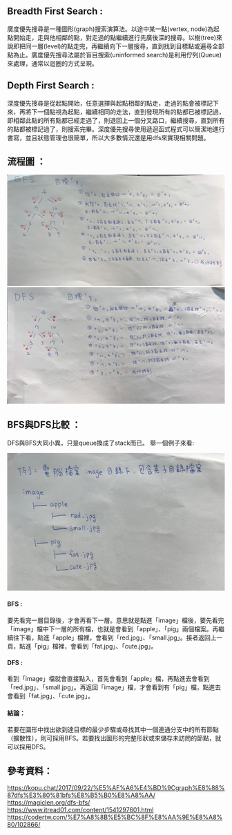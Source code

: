## Breadth First Search :
廣度優先搜尋是一種圖形(graph)搜索演算法。以途中某一點(vertex, node)為起點開始走，走與他相鄰的點，對走過的點繼續進行先廣後深的搜尋。以樹(tree)來說即把同一層(level)的點走完，再繼續向下一層搜尋，直到找到目標點或遍尋全部點為止。廣度優先搜尋法屬於盲目搜索(uninformed search)是利用佇列(Queue)來處理，通常以迴圈的方式呈現。

## Depth First Search :
深度優先搜尋是從起點開始，任意選擇與起點相鄰的點走，走過的點會被標記下來，再將下一個點視為起點，繼續相同的走法，直到發現所有的點都已被標記過，即相鄰此點的所有點都已經走過了，則退回上一個分叉路口，繼續搜尋，直到所有的點都被標記過了，則搜索完畢。深度優先搜尋使用遞迴函式程式可以簡潔地進行書寫，並且狀態管理也很簡單，所以大多數情況還是用dfs來實現相關問題。

## 流程圖 ：
![](/images/bfs.jpg)
![](/images/dfs.jpg)
## BFS與DFS比較 ：
DFS與BFS大同小異，只是queue換成了stack而已。
舉一個例子來看:

![](/images/example.jpg)

#### BFS : 
要先看完一層目錄後，才會再看下一層。意思就是點進「image」檔後，要先看完「image」檔中下一層的所有檔，也就是會看到「apple」、「pig」兩個檔案。再繼續往下看，點進「apple」檔裡，會看到「red.jpg」、「small.jpg」。接者返回上一頁，點進「pig」檔裡，會看到「fat.jpg」、「cute.jpg」。

#### DFS :
看到「image」檔就會直接點入，首先會看到「apple」檔，再點進去會看到「red.jpg」、「small.jpg」。再返回「image」檔，才會看到有「pig」檔，點進去會看到「fat.jpg」、「cute.jpg」。

#### 結論：
若要在圖形中找出欲到達目標的最少步驟或尋找其中一個連通分支中的所有節點（擴散性），則可採用BFS。若要找出圖形的完整形狀或來儲存未訪問的節點，就可以採用DFS。







## 參考資料：
https://kopu.chat/2017/09/22/%E5%AF%A6%E4%BD%9Cgraph%E8%88%87dfs%E3%80%81bfs%E8%B5%B0%E8%A8%AA/
https://magiclen.org/dfs-bfs/
https://www.itread01.com/content/1541297601.html
https://codertw.com/%E7%A8%8B%E5%BC%8F%E8%AA%9E%E8%A8%80/102866/
